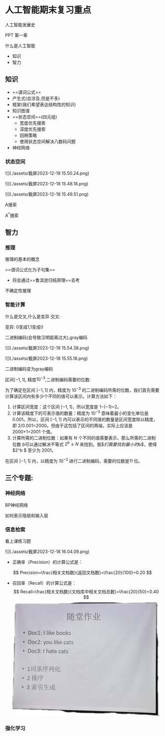# 人工智能期末复习重点

人工智能发展史

PPT 第一章



什么是人工智能

+   知识
+   智力

## 知识

+   ==谓词公式==
+   产生式(会涉及,但是不多)
+   框架(我们希望表达结构性的知识)
+   知识图谱
+   ==状态空间==(四元组)
    +   宽度优先搜索
    +   深度优先搜索
    +   回朔策略
    +   使用状态空间解决八数码问题
+   神经网络

### 状态空间

![](./assets/截屏2023-12-18 15.50.24.png)

![](./assets/截屏2023-12-18 15.48.18.png)

![](./assets/截屏2023-12-18 15.49.51.png)

A搜索

$A^*$搜索



## 智力



### 推理

推理的基本的概念

==谓词公式化为子句集==

+   将会通过==鲁滨逊归结原理==去考

不确定性推理



### 智能计算

什么是交叉,什么是变异
交叉:

变异:
0变成1,1变成0

二进制编码(会导致汉明距离过大),gray编码

![](./assets/截屏2023-12-18 15.54.38.png)

![](./assets/截屏2023-12-18 15.55.18.png)

二进制编码变为gray编码



区间$[-1, 1]$, 精度$10^{-3}$,二进制编码需要的位数:

为了确定在区间 $[−1,1]$ 内，精度为 $10^{-3}$ 的二进制编码所需的位数，我们首先需要计算该区间内有多少个不同的值可以表示。计算方法如下：

1.  计算区间宽度：这个区间 $[−1,1]$，所以宽度是 1−(−1)=2。
2.  计算该精度下的可表示值的数量：精度为 $10^{-3}$ 意味着最小的变化单位是 0.001。所以，区间 $[−1,1]$ 内可以表示的不同值的数量是区间宽度除以精度，即 2/0.001=2000。但由于这包括了区间的两端，实际上应该是 2000+1=2001 个值。
3.  计算所需的二进制位数：如果有 $N$ 个不同的值需要表示，那么所需的二进制位数 $b$可以通过解决不等式 $2^b \geq N$ 来找到。我$$们需要找到最小的$b$，使得 $2^b $ 至少为 2001。

在区间 $[−1,1]$ 内，以精度为 $10^{-3}$ 进行二进制编码，需要的位数是11 位。



## 三个专题:

### 神经网络

BP神经网络

如何表示隐层和输入层



### 信息检索

看上课练习题

![](./assets/截屏2023-12-18 16.04.09.png)

+   正确率（Precision）的计算公式是：

$$
Precision=\frac{相关文档数}{返回文档数}=\frac{20}{100}=0.20
$$

+   召回率（Recall）的计算公式是：
$$
Recall=\frac{相关文档数}{文档库中相关文档总数}=\frac{20}{50}=0.40
$$
![image-20231218160544008](./assets/image-20231218160544008.png)



### 强化学习







